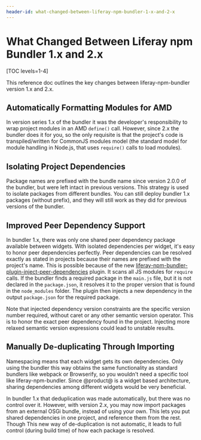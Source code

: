 ```yaml
---
header-id: what-changed-between-liferay-npm-bundler-1-x-and-2-x
---
```


# What Changed Between Liferay npm Bundler 1.x and 2.x

[TOC levels=1-4]

This reference doc outlines the key changes between liferay-npm-bundler version 
1.x and 2.x.

## Automatically Formatting Modules for AMD

In version series 1.x of the bundler it was the developer's responsibility to 
wrap project modules in an AMD `define()` call. However, since 2.x the bundler 
does it for you, so the only requisite is that the project's code is 
transpiled/written for CommonJS modules model (the standard model for module 
handling in Node.js, that uses `require()` calls to load modules).

## Isolating Project Dependencies

Package names are prefixed with the bundle name since version 2.0.0 of the 
bundler, but were left intact in previous versions. This strategy is used to 
isolate packages from different bundles. You can still deploy bundler 1.x 
packages (without prefix), and they will still work as they did for previous 
versions of the bundler.

## Improved Peer Dependency Support

In bundler 1.x, there was only one shared peer dependency package available 
between widgets. With isolated dependencies per widget, it's easy to honor 
peer dependencies perfectly. Peer dependencies can be resolved exactly as stated 
in projects because their names are prefixed with the project's name. This is 
possible because of the new  [liferay-npm-bundler-plugin-inject-peer-dependencies](https://github.com/liferay/liferay-npm-build-tools/tree/master/packages/liferay-npm-bundler-plugin-inject-peer-dependencies) 
plugin. It scans all JS modules for `require` calls. If the bundler finds a 
required package in the `main.js` file, but it is not declared in the 
`package.json`, it resolves it to the proper version that is found in the 
`node_modules` folder. The plugin then injects a new dependency in the output 
`package.json` for the required package.

Note that injected dependency version constraints are the specific version 
number required, without caret or any other semantic version operator. This is 
to honor the exact peer dependency found in the project. Injecting more relaxed 
semantic version expressions could lead to unstable results.

## Manually De-duplicating Through Importing

Namespacing means that each widget gets its own dependencies. Only using the 
bundler this way obtains the same functionality as standard bundlers like 
webpack or Browserify, so you wouldn't need a specific tool like 
liferay-npm-bundler. Since @product@ is a widget based architecture, sharing 
dependencies among different widgets would be very beneficial.

In bundler 1.x that deduplication was made automatically, but there was no 
control over it. However, with version 2.x, you may now import packages from an
external OSGi bundle, instead of using your own. This lets you put shared 
dependencies in one project, and reference them from the rest. Though This new 
way of de-duplication is not automatic, it leads to full control 
(during build time) of how each package is resolved.

<!--TODO: Uncomment once article is ported to 7.2
Now that you understand what changed between version 1.x and 2.x of the 
liferay-npm-bundler, you can follow the steps in the 
[Migrating a liferay-npm-bundler Project from 1.x to 2.x](/docs/7-2/frameworks/-/knowledge_base/f/migrating-a-liferay-npm-bundler-project-from-1-x-to-2-x) 
tutorial to migrate your 1.x projects to 2.x.
-->
